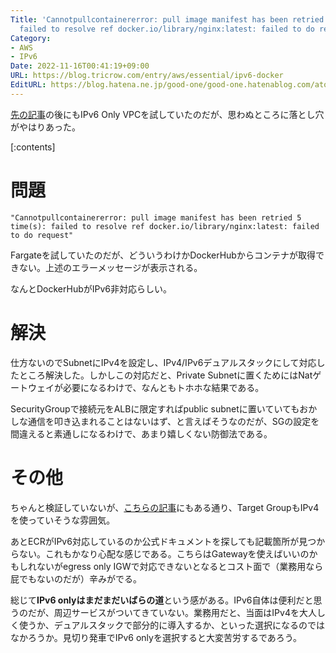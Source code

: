 ```yaml
---
Title: 'Cannotpullcontainererror: pull image manifest has been retried 5 time(s):
  failed to resolve ref docker.io/library/nginx:latest: failed to do request'
Category:
- AWS
- IPv6
Date: 2022-11-16T00:41:19+09:00
URL: https://blog.tricrow.com/entry/aws/essential/ipv6-docker
EditURL: https://blog.hatena.ne.jp/good-one/good-one.hatenablog.com/atom/entry/4207112889936951874
---
```


[先の記事](https://blog.tricrow.com/entry/aws/essential/ipv6)の後にもIPv6 Only VPCを試していたのだが、思わぬところに落とし穴がやはりあった。

[:contents]

# 問題

    "Cannotpullcontainererror: pull image manifest has been retried 5 time(s): failed to resolve ref docker.io/library/nginx:latest: failed to do request"

Fargateを試していたのだが、どういうわけかDockerHubからコンテナが取得できない。上述のエラーメッセージが表示される。

なんとDockerHubがIPv6非対応らしい。

# 解決

仕方ないのでSubnetにIPv4を設定し、IPv4/IPv6デュアルスタックにして対応したところ解決した。しかしこの対応だと、Private Subnetに置くためにはNatゲートウェイが必要になるわけで、なんともトホホな結果である。

SecurityGroupで接続元をALBに限定すればpublic subnetに置いていてもおかしな通信を叩き込まれることはないはず、と言えばそうなのだが、SGの設定を間違えると素通しになるわけで、あまり嬉しくない防御法である。


# その他

ちゃんと検証していないが、[こちらの記事](https://zenn.dev/ekrecker/articles/a66b8ccc80c650)にもある通り、Target GroupもIPv4を使っていそうな雰囲気。

あとECRがIPv6対応しているのか公式ドキュメントを探しても記載箇所が見つからない。これもかなり心配な感じである。こちらはGatewayを使えばいいのかもしれないがegress only IGWで対応できないとなるとコスト面で（業務用なら屁でもないのだが）辛みがでる。

総じて**IPv6 onlyはまだまだいばらの道**という感がある。IPv6自体は便利だと思うのだが、周辺サービスがついてきていない。業務用だと、当面はIPv4を大人しく使うか、デュアルスタックで部分的に導入するか、といった選択になるのではなかろうか。見切り発車でIPv6 onlyを選択すると大変苦労するであろう。
